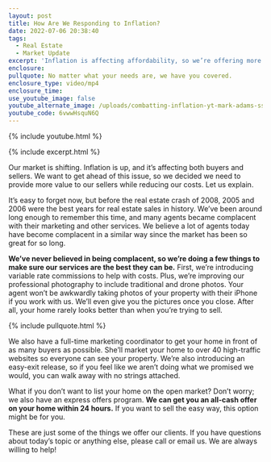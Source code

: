 ```yaml
---
layout: post
title: How Are We Responding to Inflation?
date: 2022-07-06 20:38:40
tags:
  - Real Estate
  - Market Update
excerpt: 'Inflation is affecting affordability, so we’re offering more for less. '
enclosure:
pullquote: No matter what your needs are, we have you covered.
enclosure_type: video/mp4
enclosure_time:
use_youtube_image: false
youtube_alternate_image: /uploads/combatting-inflation-yt-mark-adams-ss.jpg
youtube_code: 6vwwHsquN6Q
---
```

{% include youtube.html %}

{% include excerpt.html %}

Our market is shifting. Inflation is up, and it’s affecting both buyers and sellers. We want to get ahead of this issue, so we decided we need to provide more value to our sellers while reducing our costs. Let us explain.

It’s easy to forget now, but before the real estate crash of 2008, 2005 and 2006 were the best years for real estate sales in history. We’ve been around long enough to remember this time, and many agents became complacent with their marketing and other services. We believe a lot of agents today have become complacent in a similar way since the market has been so great for so long.&nbsp;

**We’ve never believed in being complacent, so we’re doing a few things to make sure our services are the best they can be.** First, we’re introducing variable rate commissions to help with costs. Plus, we’re improving our professional photography to include traditional and drone photos. Your agent won’t be awkwardly taking photos of your property with their iPhone if you work with us. We’ll even give you the pictures once you close. After all, your home rarely looks better than when you’re trying to sell.&nbsp;

{% include pullquote.html %}

We also have a full-time marketing coordinator to get your home in front of as many buyers as possible. She’ll market your home to over 40 high-traffic websites so everyone can see your property. We’re also introducing an easy-exit release, so if you feel like we aren’t doing what we promised we would, you can walk away with no strings attached.&nbsp;

What if you don’t want to list your home on the open market? Don’t worry; we also have an express offers program. **We can get you an all-cash offer on your home within 24 hours.** If you want to sell the easy way, this option might be for you.&nbsp;

These are just some of the things we offer our clients. If you have questions about today’s topic or anything else, please call or email us. We are always willing to help\!&nbsp;

&nbsp;
